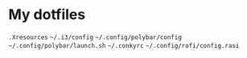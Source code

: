 # My dotfiles
`.Xresources`
`~/.i3/config`
`~/.config/polybar/config`
`~/.config/polybar/launch.sh`
`~/.conkyrc`
`~/.config/rofi/config.rasi`
